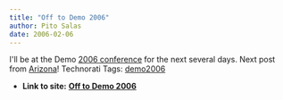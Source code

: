 ```yaml
---
title: "Off to Demo 2006"
author: Pito Salas
date: 2006-02-06
---
```


I'll be at the Demo [2006 conference](<http://www.demo.com/conf/index.html>)
for the next several days. Next post from
[Arizona](<http://www.cafepress.com/stickem/580649>)! Technorati Tags:
[demo2006](<http://www.technorati.com/tag/demo2006>)


* **Link to site:** **[Off to Demo 2006](None)**
